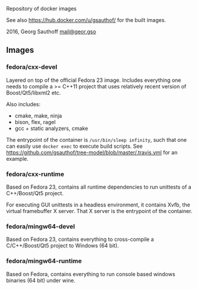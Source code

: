 Repository of docker images

See also https://hub.docker.com/u/gsauthof/ for the built images.

2016, Georg Sauthoff <mail@geor.gso>


## Images

### fedora/cxx-devel

Layered on top of the official Fedora 23 image. Includes everything one needs
to compile a >= C++11 project that uses relatively recent version of Boost/Qt5/libxml2 etc.

Also includes:

- cmake, make, ninja
- bison, flex, ragel
- gcc + static analyzers, cmake

The entrypoint of the container is `/usr/bin/sleep infinity`, such that one can easily use
`docker exec` to execute build scripts. See https://github.com/gsauthof/tree-model/blob/master/.travis.yml for an example.

### fedora/cxx-runtime

Based on Fedora 23, contains all runtime dependencies to run unittests of a C++/Boost/Qt5 project.

For executing GUI unittests in a headless environment, it contains Xvfb, the
virtual framebuffer X server. That X server is the entrypoint of the container.

### fedora/mingw64-devel

Based on Fedora 23, contains everything to cross-compile a C/C++/Boost/Qt5 project to Windows (64 bit).

### fedora/mingw64-runtime

Based on Fedora, contains everything to run console based windows binaries (64 bit) under wine.

